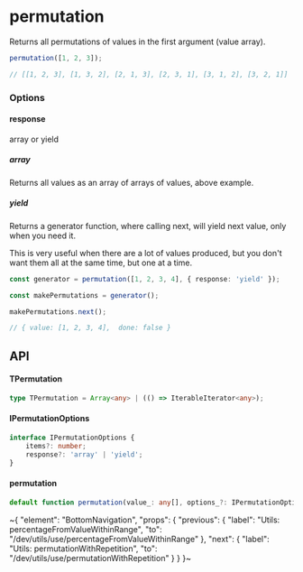 
# permutation

Returns all permutations of values in the first argument (value array).

```ts
permutation([1, 2, 3]);

// [[1, 2, 3], [1, 3, 2], [2, 1, 3], [2, 3, 1], [3, 1, 2], [3, 2, 1]]
```

### Options

#### response

array or yield

##### array

Returns all values as an array of arrays of values, above example.

##### yield

Returns a generator function, where calling next, will yield next value, only when you need it.

This is very useful when there are a lot of values produced, but you don't want them all at the same time, but one at a time.

```ts
const generator = permutation([1, 2, 3, 4], { response: 'yield' });

const makePermutations = generator();

makePermutations.next();

// { value: [1, 2, 3, 4],  done: false }
```

## API

#### TPermutation

```ts
type TPermutation = Array<any> | (() => IterableIterator<any>);
```

#### IPermutationOptions

```ts
interface IPermutationOptions {
    items?: number;
    response?: 'array' | 'yield';
}
```

#### permutation

```ts
default function permutation(value_: any[], options_?: IPermutationOptions): TPermutation;
```


~{
  "element": "BottomNavigation",
  "props": {
    "previous": {
      "label": "Utils: percentageFromValueWithinRange",
      "to": "/dev/utils/use/percentageFromValueWithinRange"
    },
    "next": {
      "label": "Utils: permutationWithRepetition",
      "to": "/dev/utils/use/permutationWithRepetition"
    }
  }
}~

